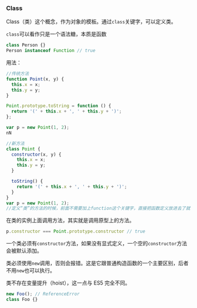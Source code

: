 ### Class

Class（类）这个概念，作为对象的模板。通过`class`关键字，可以定义类。

`class`可以看作只是一个语法糖，本质是函数

```js
class Person {}
Person instanceof Function // true
```

用法：

```javascript
//传统方法
function Point(x, y) {
  this.x = x;
  this.y = y;
}

Point.prototype.toString = function () {
  return '(' + this.x + ', ' + this.y + ')';
};

var p = new Point(1, 2);
nN

//新方法
class Point {
  constructor(x, y) {
    this.x = x;
    this.y = y;
  }

  toString() {
    return '(' + this.x + ', ' + this.y + ')';
  }
}
var p = new Point(1, 2);
//定义“类”的方法的时候，前面不需要加上function这个关键字，直接把函数定义放进去了就可以了。


```

在类的实例上面调用方法，其实就是调用原型上的方法。

```js
p.constructor === Point.prototype.constructor // true
```

一个类必须有`constructor`方法，如果没有显式定义，一个空的`constructor`方法会被默认添加。

类必须使用`new`调用，否则会报错。这是它跟普通构造函数的一个主要区别，后者不用`new`也可以执行。

类不存在变量提升（hoist），这一点与 ES5 完全不同。

```javascript
new Foo(); // ReferenceError
class Foo {}
```

